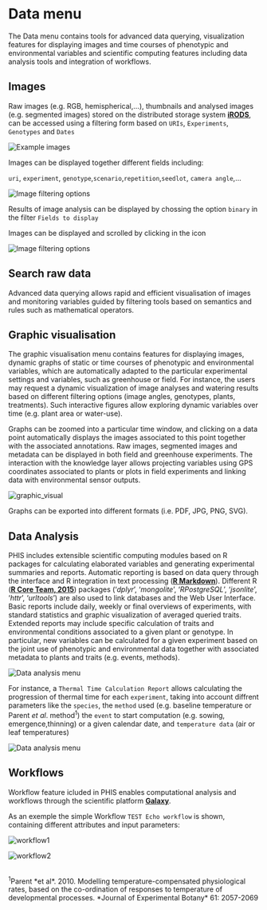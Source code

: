 # Data menu

The Data menu contains tools for advanced data querying, visualization features for displaying images and time courses of phenotypic and environmental variables and scientific computing features including data analysis tools and integration of workflows.

## Images

Raw images (e.g. RGB, hemispherical,...), thumbnails and analysed images (e.g. segmented images) stored on the distributed storage system [**iRODS**](https://irods.org/), can be accessed using a filtering form based on `URIs`, `Experiments`, `Genotypes` and `Dates`

![Example images](img/example_images.png)

Images can be displayed together different fields including:

`uri`, `experiment`, `genotype`,`scenario`,`repetition`,`seedlot`, `camera angle`,...

![Image filtering options](img/image_filter_options.png)

Results of image analysis can be displayed by chossing the option `binary` in the filter `Fields to display`

Images can be displayed and scrolled by clicking in the <a href="#"> <span class="glyphicon glyphicon-eye-open"></span> </a> icon

![Image filtering options](img/imagefilter.png)

## Search raw data

Advanced data querying allows rapid and efficient visualisation of images and monitoring variables guided by filtering tools based on semantics and rules such as mathematical operators.

## Graphic visualisation

The graphic visualisation menu contains features for displaying images, dynamic graphs of static or time courses of phenotypic and environmental variables, which are automatically adapted to the particular experimental settings and variables, such as greenhouse or field. For instance, the users may request a dynamic visualization of image analyses and watering results based on different filtering options (image angles, genotypes, plants, treatments). Such interactive figures allow exploring dynamic variables over time (e.g. plant area or water-use).

Graphs can be zoomed into a particular time window, and clicking on a data point automatically displays the images associated to this point together with the associated annotations. Raw images, segmented images and metadata can be displayed in both field and greenhouse experiments. The interaction with the knowledge layer allows projecting variables using GPS coordinates associated to plants or plots in field experiments and linking data with environmental sensor outputs.

![graphic_visual](img/graphic_visual.png)

Graphs can be exported into different formats (i.e. PDF, JPG, PNG, SVG).

## Data Analysis

PHIS includes extensible scientific computing modules based on R packages for calculating elaborated variables and generating experimental summaries and reports. Automatic reporting is based on data query through the interface and R integration in text processing ([**R Markdown**](https://rmarkdown.rstudio.com/)). Different R ([**R Core Team, 2015**](https://www.r-project.org/)) packages (‘*dplyr*’, ‘*mongolite*’, ‘*RPostgreSQL*’, ‘*jsonlite*’, ‘*httr*’, ‘*urltools*’) are also used to  link databases and the Web User Interface. Basic reports include daily, weekly or final overviews of experiments, with standard statistics and graphic visualization of averaged queried traits. Extended reports may include specific calculation of traits and environmental conditions associated to a given plant or genotype. In particular, new variables can be calculated for a given experiment based on the joint use of phenotypic and environmental data together with associated metadata to plants and traits (e.g. events, methods).

![Data analysis menu](img/data_analysis.png)

For instance, a `Thermal Time Calculation Report` allows calculating the progression of thermal time for each `experiment`, taking into account diffrent parameters like the `species`, the `method` used (e.g. baseline temperature or Parent *et al*. method<sup>1</sup>) the `event` to start computation (e.g. sowing, emergence,thinning) or a given calendar date, and `temperature data` (air or leaf temperatures)

![Data analysis menu](img/thermal_time_report.png)

## Workflows

Workflow feature icluded in PHIS enables computational analysis and workflows through the scientific platform [**Galaxy**](https://galaxyproject.org/).

As an exemple  the simple Workflow `TEST Echo workflow` is shown, containing different attributes and input parameters:

![workflow1](img/workflow1.png)

![workflow2](img/workflow2.png)

<br>
<sup>1</sup>Parent *et al*. 2010. Modelling temperature-compensated physiological rates, based on the co-ordination of responses to temperature of developmental processes. *Journal of Experimental Botany* 61: 2057-2069
